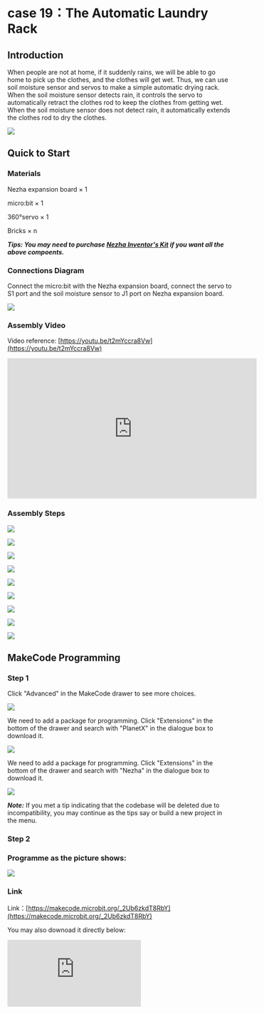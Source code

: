 ﻿# case 19：The Automatic Laundry Rack

## Introduction

When people are not at home, if it suddenly rains, we will be able to go home to pick up the clothes, and the clothes will get wet. Thus, we can use soil moisture sensor and servos to make a simple automatic drying rack. When the soil moisture sensor detects rain, it controls the servo to automatically retract the clothes rod to keep the clothes from getting wet. When the soil moisture sensor does not detect rain, it automatically extends the clothes rod to dry the clothes.

![](https://wiki-media-ef.oss-cn-hongkong.aliyuncs.com//images/case_19_01.png)

## Quick to Start

### Materials

Nezha expansion board × 1

micro:bit × 1

360°servo × 1

Bricks × n

***Tips: You may need to purchase [Nezha Inventor's Kit](https://www.elecfreaks.com/nezha-inventor-s-kit-for-micro-bit-without-micro-bit-board.html) if you want all the above compoents.***

### Connections Diagram

Connect the micro:bit with the Nezha expansion board, connect the servo to S1 port and the soil moisture sensor to J1 port on Nezha expansion board.


![](https://wiki-media-ef.oss-cn-hongkong.aliyuncs.com//images/case_19_03.png)



### Assembly Video


Video reference: [https://youtu.be/t2mYccra8Vw](https://youtu.be/t2mYccra8Vw)

<iframe width="560" height="315" src="https://www.youtube.com/embed/t2mYccra8Vw" frameborder="0" allow="accelerometer; autoplay; clipboard-write; encrypted-media; gyroscope; picture-in-picture" allowfullscreen></iframe>

### Assembly Steps


![](https://wiki-media-ef.oss-cn-hongkong.aliyuncs.com//images/case_step_19_01.png)

![](https://wiki-media-ef.oss-cn-hongkong.aliyuncs.com//images/case_step_19_02.png)

![](https://wiki-media-ef.oss-cn-hongkong.aliyuncs.com//images/case_step_19_03.png)

![](https://wiki-media-ef.oss-cn-hongkong.aliyuncs.com//images/case_step_19_04.png)

![](https://wiki-media-ef.oss-cn-hongkong.aliyuncs.com//images/case_step_19_05.png)

![](https://wiki-media-ef.oss-cn-hongkong.aliyuncs.com//images/case_step_19_06.png)

![](https://wiki-media-ef.oss-cn-hongkong.aliyuncs.com//images/case_step_19_07.png)

![](https://wiki-media-ef.oss-cn-hongkong.aliyuncs.com//images/case_step_19_08.png)

![](https://wiki-media-ef.oss-cn-hongkong.aliyuncs.com//images/case_step_19_09.png)





## MakeCode Programming



### Step 1
Click "Advanced" in the MakeCode drawer to see more choices.

![](https://wiki-media-ef.oss-cn-hongkong.aliyuncs.com//images/case_01_10.png)

We need to add a package for programming. Click "Extensions" in the bottom of the drawer and search with "PlanetX" in the dialogue box to download it.

![](https://wiki-media-ef.oss-cn-hongkong.aliyuncs.com//images/case_01_11.png)



We need to add a package for programming. Click "Extensions" in the bottom of the drawer and search with "Nezha" in the dialogue box to download it.

![](https://wiki-media-ef.oss-cn-hongkong.aliyuncs.com//images/case_03_09.png)


***Note:*** If you met a tip indicating that the codebase will be deleted due to incompatibility, you may continue as the tips say or build a new project in the menu.



### Step 2



### Programme as the picture shows:


![](https://wiki-media-ef.oss-cn-hongkong.aliyuncs.com//images/case_19_15.png)



### Link
Link：[https://makecode.microbit.org/_2Ub6zkdT8RbY](https://makecode.microbit.org/_2Ub6zkdT8RbY)

You may also downoad it directly below:

<div
    style={{
        position: 'relative',
        paddingBottom: '60%',
        overflow: 'hidden',
    }}
>
    <iframe
        src="https://makecode.microbit.org/_2Ub6zkdT8RbY"
        frameborder="0"
        sandbox="allow-popups allow-forms allow-scripts allow-same-origin"
        style={{
            position: 'absolute',
            width: '100%',
            height: '100%',
        }}
    />
</div>


### Result
While rainning, the detected value from the soil moisture sensor is over the setting point, the laundry rack folds back in case of the clothes getting wet; while the sun comes out, the the detected value from the soil moisture sensor is below the setting point, and the the laundry rack stretches out to dry the clothes.

![](https://wiki-media-ef.oss-cn-hongkong.aliyuncs.com//images/case-gif-19.gif)
